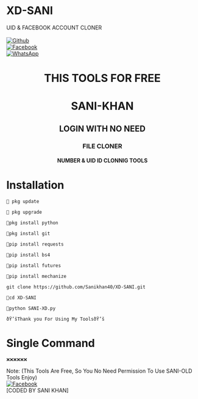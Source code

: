 # XD-SANI
UID &amp; FACEBOOK ACCOUNT CLONER
<b></b> </br> <br>[![Github](https://img.shields.io/badge/Github-sanikhan40-dimgray?style=flat-square&logo=github)](https://github.com/Sanikhan40)<br> [![Facebook](https://img.shields.io/badge/Facebook-Sanikhan570-blue?style=flat-square&logo=facebook)](https://www.facebook.com/Sanikhan570)<br> [![WhatsApp](https://img.shields.io/badge/WhatsApp-Sani-Khan-blue?style=flat-square&logo=WhatsApp)](https://chat.whatsapp.com/FCTsqcPyPPCI8WsJZpK25o)

<h1 align="center"> THIS TOOLS FOR FREE</h1>

<h1 align="center"> SANI-KHAN</h1>



<h2 align="center"> LOGIN WITH NO NEED </h2>


<h3 align="center"> FILE CLONER</h3>

<h4 align="center"> NUMBER & UID ID CLONNIG TOOLS</h4>


# <b>Installation</b>

```
💫 pkg update

💫 pkg upgrade

💫pkg install python

💫pkg install git

💫pip install requests

💫pip install bs4

💫pip install futures

💫pip install mechanize

git clone https://github.com/Sanikhan40/XD-SANI.git

💫cd XD-SANI

💫python SANI-XD.py

ðŸ’šThank you For Using My ToolsðŸ’š

```

# Single Command 

```
❌❌❌❌❌❌
```

 Note: (This Tools Are Free, So You No Need Permission To Use SANI-OLD Tools Enjoy)</br>
 [![Facebook](https://img.shields.io/badge/Facebook-sanikhan570-blue?style=flat-square&logo=facebook)](https://www.facebook.com/sanikhan570)</br>
 [CODED BY SANI KHAN]
